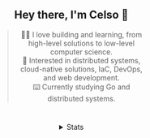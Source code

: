 <div align="center">

## Hey there, I'm Celso 🙂

<div style="max-width: 300px; ">

> 🧙‍♂️ I love building and learning, from high-level solutions to low-level computer science.<br>
> 🦉 Interested in distributed systems, cloud-native solutions, IaC, DevOps, and web development.<br>
> ⌨️ Currently studying Go and distributed systems.<br>

</div>

#

<details align="center">
<summary>Stats</summary>

<cr/>

<p style="text-align: center;">
<!--START_SECTION:waka-->

```txt
From: 23 October 2023 - To: 22 November 2023

Go                27 hrs 16 mins  ███████▓░░░░░░░░░░░░░░░░░   30.74 %
Markdown          19 hrs 50 mins  █████▓░░░░░░░░░░░░░░░░░░░   22.35 %
YAML              9 hrs 11 mins   ██▓░░░░░░░░░░░░░░░░░░░░░░   10.36 %
Makefile          6 hrs 29 mins   █▓░░░░░░░░░░░░░░░░░░░░░░░   07.33 %
swayconfig        4 hrs 13 mins   █▒░░░░░░░░░░░░░░░░░░░░░░░   04.77 %
```

<!--END_SECTION:waka-->
</p>
  
<div>

<img src="http://github-readme-stats.vercel.app/api/top-langs/?username=celsobenedetti&layout=compact&custom_title=Languages&include_all_commits=true&count_private=true&langs_count=6&theme=transparent&bg_color=00000000" height="180em"/>
<img src="https://streak-stats.demolab.com?user=celsobenedetti&theme=transparent" height="180rem"/>

</div>

#

<a href="https://wakatime.com/@8a52c0fd-ec78-403a-81d0-07c674c564b3" title="Time coded since Jan 17 2022">
<img src="https://wakatime.com/badge/user/8a52c0fd-ec78-403a-81d0-07c674c564b3.svg" alt="Wakatime 2022" title="Time coded since Jan 17 2022" />
</a>

</details>

</div>
